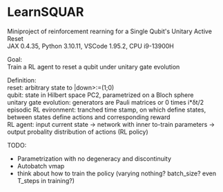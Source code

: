 # LearnSQUAR 
Miniproject of reinforcement rearning for a Single Qubit's Unitary Active Reset  
JAX 0.4.35, Python 3.10.11, VSCode 1.95.2, CPU i9-13900H  
  
Goal:  
Train a RL agent to reset a qubit under unitary gate evolution  
  
Definition:  
reset: arbitrary state to |down>:=(1;0)  
qubit: state in Hilbert space PC2, parametrized on a Bloch sphere  
unitary gate evolution: generators are Pauli matrices or 0 times i*δt/2  
episodic RL evironment: tranched time stamp, on which define states, between states define actions and corresponding reward  
RL agent: input current state -> network with inner to-train parameters -> output probality distribution of actions (RL policy)  
  
TODO:  
- Parametrization with no degeneracy and discontinuity
- Autobatch vmap
- think about how to train the policy (varying nothing? batch_size? even T_steps in training?)
 
